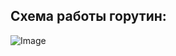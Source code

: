 ## Схема работы горутин:

![Image](https://github.com/Goncharenko4/developing-web-services-in-golang/blob/master/asynchronous%20programming/goroutines/goroutines.png)
